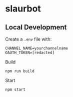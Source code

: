 # slaurbot

## Local Development
Create a `.env` file with:
```
CHANNEL_NAME=yourchannelname
OAUTH_TOKEN=[redacted]
```

Build
```
npm run build
```

Start
```
npm start
```